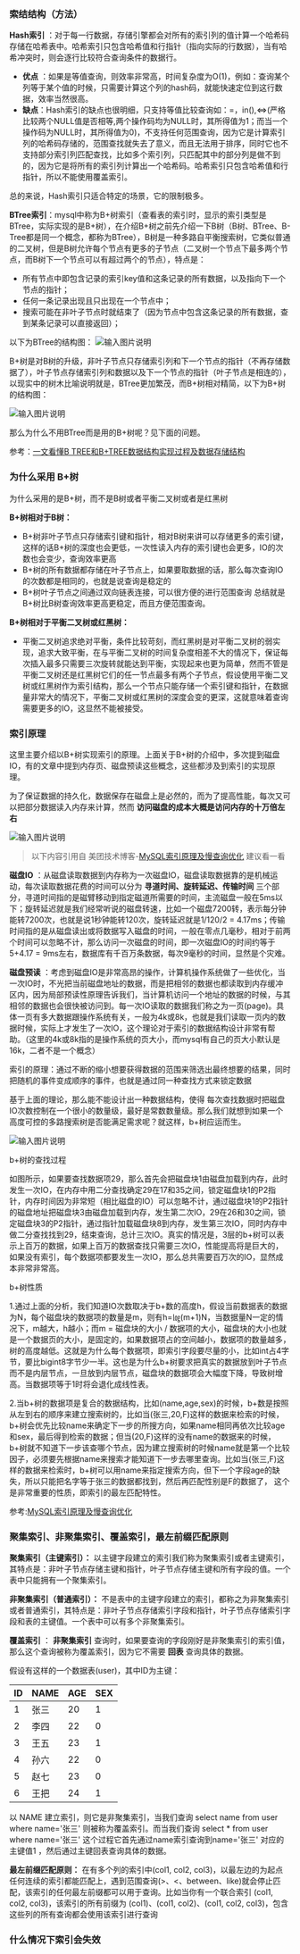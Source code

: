 ### 索结结构（方法）

 **Hash索引** ：对于每一行数据，存储引擎都会对所有的索引列的值计算一个哈希码存储在哈希表中。哈希索引只包含哈希值和行指针（指向实际的行数据），当有哈希冲突时，则会逐行比较符合查询条件的数据行。

 -  **优点** ：如果是等值查询，则效率非常高，时间复杂度为O(1)，例如：查询某个列等于某个值的时候，只需要计算这个列的hash码，就能快速定位到这行数据，效率当然很高。
 -  **缺点**：Hash索引的缺点也很明细，只支持等值比较查询如：=，in(),<=>(严格比较两个NULL值是否相等,两个操作码均为NULL时，其所得值为1；而当一个操作码为NULL时，其所得值为0)，不支持任何范围查询，因为它是计算索引列的哈希码存储的，范围查找就失去了意义，而且无法用于排序，同时它也不支持部分索引列匹配查找，比如多个索引列，只匹配其中的部分列是做不到的，因为它是将所有的索引列计算出一个哈希码。哈希索引只包含哈希值和行指针，所以不能使用覆盖索引。

总的来说，Hash索引只适合特定的场景，它的限制极多。

**BTree索引**：mysql中称为B+树索引（查看表的索引时，显示的索引类型是BTree，实际实现的是B+树），在介绍B+树之前先介绍一下B树（B树、BTree、B-Tree都是同一个概念，都称为BTree），B树是一种多路自平衡搜索树，它类似普通的二叉树，但是B树允许每个节点有更多的子节点（二叉树一个节点下最多两个节点，而B树下一个节点可以有超过两个的节点），特点是：

- 所有节点中即包含记录的索引key值和这条记录的所有数据，以及指向下一个节点的指针；
- 任何一条记录出现且只出现在一个节点中；
- 搜索可能在非叶子节点时就结束了（因为节点中包含这条记录的所有数据，查到某条记录可以直接返回）；

以下为BTree的结构图：
![输入图片说明](image.png)

B+树是对B树的升级，非叶子节点只存储索引列和下一个节点的指针（不再存储数据了），叶子节点存储索引列和数据以及下一个节点的指针（叶子节点是相连的），以现实中的树木比喻说明就是，BTree更加繁茂，而B+树相对精简，以下为B+树的结构图：

![输入图片说明](../image.png)

那么为什么不用BTree而是用的B+树呢？见下面的问题。

参考：[一文看懂B TREE和B+TREE数据结构实现过程及数据存储结构](https://blog.csdn.net/qq_28721869/article/details/115803481)

### 为什么采用 B+树

为什么采用的是B+树，而不是B树或者平衡二叉树或者是红黑树
 
**B+树相对于B树：** 
- B+树非叶子节点只存储索引键和指针，相对B树来讲可以存储更多的索引键，这样的话B+树的深度也会更低，一次性读入内存的索引键也会更多，IO的次数也会变少，查询效率更高
- B+树的所有数据都存储在叶子节点上，如果要取数据的话，那么每次查询IO的次数都是相同的，也就是说查询是稳定的
- B+树叶子节点之间通过双向链表连接，可以很方便的进行范围查询
总结就是B+树比B树查询效率更高更稳定，而且方便范围查询。

 **B+树相对于平衡二叉树或红黑树：** 
- 平衡二叉树追求绝对平衡，条件比较苛刻，而红黑树是对平衡二叉树的弱实现，追求大致平衡，在与平衡二叉树的时间复杂度相差不大的情况下，保证每次插入最多只需要三次旋转就能达到平衡，实现起来也更为简单，然而不管是平衡二叉树还是红黑树它们的任一节点最多有两个子节点，假设使用平衡二叉树或红黑树作为索引结构，那么一个节点只能存储一个索引键和指针，在数据量非常大的情况下，平衡二叉树或红黑树的深度会变的更深，这就意味着查询需要更多的IO，这显然不能被接受。

### 索引原理

这里主要介绍以B+树实现索引的原理。上面关于B+树的介绍中，多次提到磁盘IO，有的文章中提到内存页、磁盘预读这些概念，这些都涉及到索引的实现原理。

为了保证数据的持久化，数据保存在磁盘上是必然的，而为了提高性能，每次又可以把部分数据读入内存来计算，然而 **访问磁盘的成本大概是访问内存的十万倍左右** 

![输入图片说明](imagesimage.png)

> 以下内容引用自 美团技术博客-[MySQL索引原理及慢查询优化](https://tech.meituan.com/2014/06/30/mysql-index.html) 建议看一看

 **磁盘IO** ：从磁盘读取数据到内存称为一次磁盘IO，磁盘读取数据靠的是机械运动，每次读取数据花费的时间可以分为 **寻道时间、旋转延迟、传输时间** 三个部分，寻道时间指的是磁臂移动到指定磁道所需要的时间，主流磁盘一般在5ms以下；旋转延迟就是我们经常听说的磁盘转速，比如一个磁盘7200转，表示每分钟能转7200次，也就是说1秒钟能转120次，旋转延迟就是1/120/2 = 4.17ms；传输时间指的是从磁盘读出或将数据写入磁盘的时间，一般在零点几毫秒，相对于前两个时间可以忽略不计，那么访问一次磁盘的时间，即一次磁盘IO的时间约等于5+4.17 = 9ms左右，数据库有千百万条数据，每次9毫秒的时间，显然是个灾难。

 **磁盘预读** ：考虑到磁盘IO是非常高昂的操作，计算机操作系统做了一些优化，当一次IO时，不光把当前磁盘地址的数据，而是把相邻的数据也都读取到内存缓冲区内，因为局部预读性原理告诉我们，当计算机访问一个地址的数据的时候，与其相邻的数据也会很快被访问到。每一次IO读取的数据我们称之为一页(page)。具体一页有多大数据跟操作系统有关，一般为4k或8k，也就是我们读取一页内的数据时候，实际上才发生了一次IO，这个理论对于索引的数据结构设计非常有帮助。（这里的4k或8k指的是操作系统的页大小，而mysql有自己的页大小默认是16k，二者不是一个概念）

索引的原理：通过不断的缩小想要获得数据的范围来筛选出最终想要的结果，同时把随机的事件变成顺序的事件，也就是通过同一种查找方式来锁定数据

基于上面的理论，那么能不能设计出一种数据结构，使得 每次查找数据时把磁盘IO次数控制在一个很小的数量级，最好是常数数量级。那么我们就想到如果一个高度可控的多路搜索树是否能满足需求呢？就这样，b+树应运而生。

![输入图片说明](image2image.png)

b+树的查找过程

如图所示，如果要查找数据项29，那么首先会把磁盘块1由磁盘加载到内存，此时发生一次IO，在内存中用二分查找确定29在17和35之间，锁定磁盘块1的P2指针，内存时间因为非常短（相比磁盘的IO）可以忽略不计，通过磁盘块1的P2指针的磁盘地址把磁盘块3由磁盘加载到内存，发生第二次IO，29在26和30之间，锁定磁盘块3的P2指针，通过指针加载磁盘块8到内存，发生第三次IO，同时内存中做二分查找找到29，结束查询，总计三次IO。真实的情况是，3层的b+树可以表示上百万的数据，如果上百万的数据查找只需要三次IO，性能提高将是巨大的，如果没有索引，每个数据项都要发生一次IO，那么总共需要百万次的IO，显然成本非常非常高。

b+树性质

1.通过上面的分析，我们知道IO次数取决于b+数的高度h，假设当前数据表的数据为N，每个磁盘块的数据项的数量是m，则有h=㏒(m+1)N，当数据量N一定的情况下，m越大，h越小；而m = 磁盘块的大小 / 数据项的大小，磁盘块的大小也就是一个数据页的大小，是固定的，如果数据项占的空间越小，数据项的数量越多，树的高度越低。这就是为什么每个数据项，即索引字段要尽量的小，比如int占4字节，要比bigint8字节少一半。这也是为什么b+树要求把真实的数据放到叶子节点而不是内层节点，一旦放到内层节点，磁盘块的数据项会大幅度下降，导致树增高。当数据项等于1时将会退化成线性表。

2.当b+树的数据项是复合的数据结构，比如(name,age,sex)的时候，b+数是按照从左到右的顺序来建立搜索树的，比如当(张三,20,F)这样的数据来检索的时候，b+树会优先比较name来确定下一步的所搜方向，如果name相同再依次比较age和sex，最后得到检索的数据；但当(20,F)这样的没有name的数据来的时候，b+树就不知道下一步该查哪个节点，因为建立搜索树的时候name就是第一个比较因子，必须要先根据name来搜索才能知道下一步去哪里查询。比如当(张三,F)这样的数据来检索时，b+树可以用name来指定搜索方向，但下一个字段age的缺失，所以只能把名字等于张三的数据都找到，然后再匹配性别是F的数据了， 这个是非常重要的性质，即索引的最左匹配特性。

参考:[MySQL索引原理及慢查询优化](https://tech.meituan.com/2014/06/30/mysql-index.html)

### 聚集索引、非聚集索引、覆盖索引，最左前缀匹配原则

 **聚集索引（主键索引）：** 以主键字段建立的索引我们称为聚集索引或者主键索引，其特点是：非叶子节点存储主键和指针，叶子节点存储主键和所有字段的值。一个表中只能拥有一个聚集索引。

**非聚集索引（普通索引）：** 不是表中的主键字段建立的索引，都称之为非聚集索引或者普通索引，其特点是：非叶子节点存储索引字段和指针，叶子节点存储索引字段和表的主键值。一个表中可以有多个非聚集索引。

 **覆盖索引** ： **非聚集索引** 查询时，如果要查询的字段刚好是非聚集索引的索引值，那么这个查询被称为覆盖索引，因为它不需要 **回表** 查询具体的数据。

假设有这样的一个数据表(user)，其中ID为主键：

| ID | NAME | AGE | SEX |
|----|------|-----|-----|
| 1  | 张三   | 20  | 1 |
| 2  | 李四   | 22  | 0 |
| 3  | 王五   | 23  | 1 |
| 4  | 孙六   | 22  | 0 |
| 5  | 赵七   | 23  | 0 |
| 6  | 王把   | 24  | 1 |

以 NAME 建立索引，则它是非聚集索引，当我们查询 select name from user where name='张三' 则被称为覆盖索引。而当我们查询 select * from user where name='张三' 这个过程它首先通过name索引查询到name='张三' 对应的主键值1 ，然后通过主键回表查询具体的数据。

 **最左前缀匹配原则：** 在有多个列的索引中(col1, col2, col3)，以最左边的为起点任何连续的索引都能匹配上，遇到范围查询(>、<、between、like)就会停止匹配，该索引的任何最左前缀都可以用于查询。比如当你有一个联合索引 (col1, col2, col3)，该索引的所有前缀为 (col1)、(col1, col2)、(col1, col2, col3)，包含这些列的所有查询都会使用该索引进行查询

### 什么情况下索引会失效